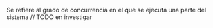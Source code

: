 Se refiere al grado de concurrencia en el que se ejecuta una parte del sistema
// TODO en investigar